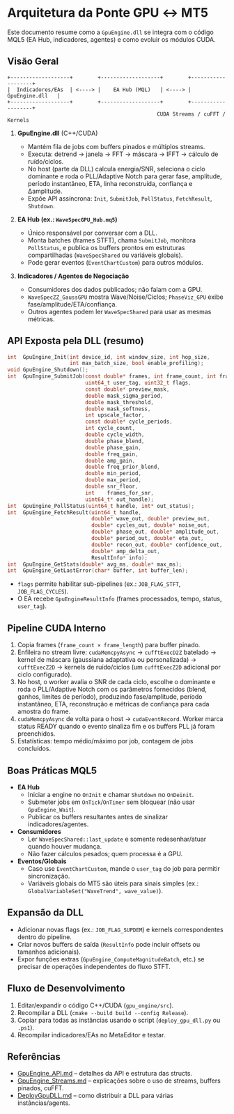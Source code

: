 # Arquitetura da Ponte GPU ↔ MT5

Este documento resume como a `GpuEngine.dll` se integra com o código MQL5 (EA Hub,
indicadores, agentes) e como evoluir os módulos CUDA.

## Visão Geral

```
+-------------------+        +-------------------+        +-------------------+
|  Indicadores/EAs  | <----> |    EA Hub (MQL)   | <----> |   GpuEngine.dll   |
+-------------------+        +-------------------+        +-------------------+
                                                CUDA Streams / cuFFT / Kernels
```

1. **GpuEngine.dll** (C++/CUDA)
   - Mantém fila de jobs com buffers pinados e múltiplos streams.
   - Executa: detrend → janela → FFT → máscara → IFFT → cálculo de ruído/ciclos.
   - No host (parte da DLL) calcula energia/SNR, seleciona o ciclo dominante e roda o PLL/Adaptive Notch para gerar fase, amplitude, período instantâneo, ETA, linha reconstruída, confiança e Δamplitude.
   - Expõe API assíncrona: `Init`, `SubmitJob`, `PollStatus`, `FetchResult`, `Shutdown`.

2. **EA Hub (ex.: `WaveSpecGPU_Hub.mq5`)**
   - Único responsável por conversar com a DLL.
   - Monta batches (frames STFT), chama `SubmitJob`, monitora `PollStatus`, e publica os
     buffers prontos em estruturas compartilhadas (`WaveSpecShared` ou variáveis globais).
   - Pode gerar eventos (`EventChartCustom`) para outros módulos.

3. **Indicadores / Agentes de Negociação**
   - Consumidores dos dados publicados; não falam com a GPU.
   - `WaveSpecZZ_GaussGPU` mostra Wave/Noise/Ciclos; `PhaseViz_GPU` exibe fase/amplitude/ETA/confiança.
   - Outros agentes podem ler `WaveSpecShared` para usar as mesmas métricas.

## API Exposta pela DLL (resumo)

```c
int  GpuEngine_Init(int device_id, int window_size, int hop_size,
                    int max_batch_size, bool enable_profiling);
void GpuEngine_Shutdown();
int  GpuEngine_SubmitJob(const double* frames, int frame_count, int frame_length,
                         uint64_t user_tag, uint32_t flags,
                         const double* preview_mask,
                         double mask_sigma_period,
                         double mask_threshold,
                         double mask_softness,
                         int upscale_factor,
                         const double* cycle_periods,
                         int cycle_count,
                         double cycle_width,
                         double phase_blend,
                         double phase_gain,
                         double freq_gain,
                         double amp_gain,
                         double freq_prior_blend,
                         double min_period,
                         double max_period,
                         double snr_floor,
                         int    frames_for_snr,
                         uint64_t* out_handle);
int  GpuEngine_PollStatus(uint64_t handle, int* out_status);
int  GpuEngine_FetchResult(uint64_t handle,
                           double* wave_out, double* preview_out,
                           double* cycles_out, double* noise_out,
                           double* phase_out, double* amplitude_out,
                           double* period_out, double* eta_out,
                           double* recon_out, double* confidence_out,
                           double* amp_delta_out,
                           ResultInfo* info);
int  GpuEngine_GetStats(double* avg_ms, double* max_ms);
int  GpuEngine_GetLastError(char* buffer, int buffer_len);
```
- `flags` permite habilitar sub-pipelines (ex.: `JOB_FLAG_STFT`, `JOB_FLAG_CYCLES`).
- O EA recebe `GpuEngineResultInfo` (frames processados, tempo, status, `user_tag`).

## Pipeline CUDA Interno

1. Copia frames (`frame_count × frame_length`) para buffer pinado.
2. Enfileira no stream livre: `cudaMemcpyAsync` → `cufftExecD2Z` batelado → kernel de máscara
   (gaussiana adaptativa ou personalizada) → `cufftExecZ2D` → kernels de ruído/ciclos (um
   `cufftExecZ2D` adicional por ciclo configurado).
3. No host, o worker avalia o SNR de cada ciclo, escolhe o dominante e roda o PLL/Adaptive Notch
   com os parâmetros fornecidos (blend, ganhos, limites de período), produzindo fase/amplitude,
   período instantâneo, ETA, reconstrução e métricas de confiança para cada amostra do frame.
4. `cudaMemcpyAsync` de volta para o host → `cudaEventRecord`. Worker marca status READY quando
   o evento sinaliza fim e os buffers PLL já foram preenchidos.
5. Estatísticas: tempo médio/máximo por job, contagem de jobs concluídos.

## Boas Práticas MQL5

- **EA Hub**
  - Iniciar a engine no `OnInit` e chamar `Shutdown` no `OnDeinit`.
  - Submeter jobs em `OnTick`/`OnTimer` sem bloquear (não usar `GpuEngine_Wait`).
  - Publicar os buffers resultantes antes de sinalizar indicadores/agentes.
- **Consumidores**
  - Ler `WaveSpecShared::last_update` e somente redesenhar/atuar quando houver mudança.
  - Não fazer cálculos pesados; quem processa é a GPU.
- **Eventos/Globais**
  - Caso use `EventChartCustom`, mande o `user_tag` do job para permitir sincronização.
  - Variáveis globais do MT5 são úteis para sinais simples (ex.: `GlobalVariableSet("WaveTrend", wave_value)`).

## Expansão da DLL

- Adicionar novas flags (ex.: `JOB_FLAG_SUPDEM`) e kernels correspondentes dentro do pipeline.
- Criar novos buffers de saída (`ResultInfo` pode incluir offsets ou tamanhos adicionais).
- Expor funções extras (`GpuEngine_ComputeMagnitudeBatch`, etc.) se precisar de operações
  independentes do fluxo STFT.

## Fluxo de Desenvolvimento

1. Editar/expandir o código C++/CUDA (`gpu_engine/src`).
2. Recompilar a DLL (`cmake --build build --config Release`).
3. Copiar para todas as instâncias usando o script (`deploy_gpu_dll.py` ou `.ps1`).
4. Recompilar indicadores/EAs no MetaEditor e testar.

## Referências
- [GpuEngine_API.md](GpuEngine_API.md) – detalhes da API e estrutura das structs.
- [GpuEngine_Streams.md](GpuEngine_Streams.md) – explicações sobre o uso de streams, buffers pinados, cuFFT.
- [DeployGpuDLL.md](DeployGpuDLL.md) – como distribuir a DLL para várias instâncias/agents.
